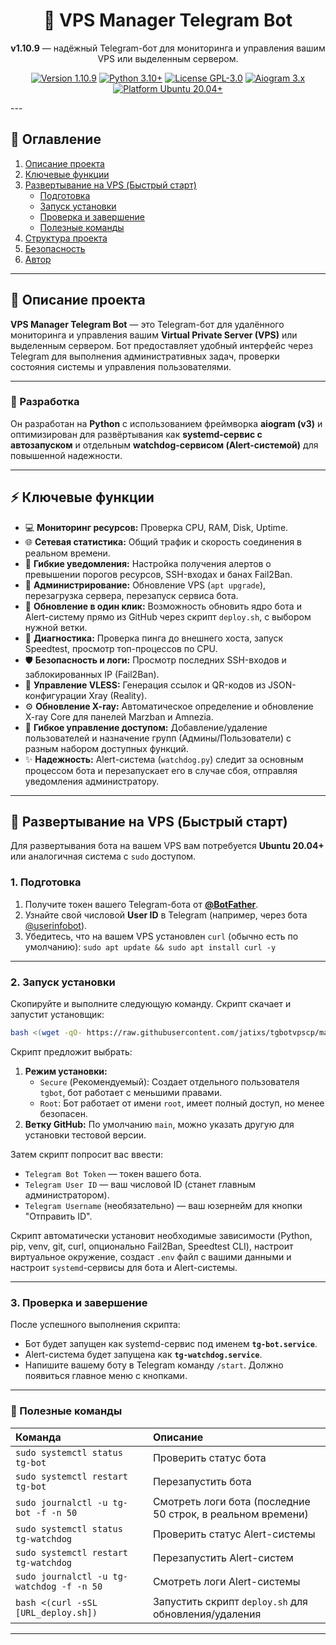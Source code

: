 <h1 align="center">🤖 VPS Manager Telegram Bot</h1>

<p align="center">
  <b>v1.10.9</b> — надёжный Telegram-бот для мониторинга и управления вашим VPS или выделенным сервером.
</p>

<p align="center">
  <a href="https://github.com/jatixs/tgbotvpscp/releases/latest"><img src="https://img.shields.io/badge/version-1.10.9-blue?style=flat-square" alt="Version 1.10.9"/></a>
  <a href="https://www.python.org/"><img src="https://img.shields.io/badge/python-3.10%2B-green?style=flat-square" alt="Python 3.10+"/></a>
  <a href="https://choosealicense.com/licenses/gpl-3.0/"><img src="https://img.shields.io/badge/license-GPL--3.0-lightgrey?style=flat-square" alt="License GPL-3.0"/></a>
  <a href="https://github.com/aiogram/aiogram"><img src="https://img.shields.io/badge/aiogram-3.x-orange?style=flat-square" alt="Aiogram 3.x"/></a>
  <a href="https://releases.ubuntu.com/focal/"><img src="https://img.shields.io/badge/platform-Ubuntu%2020.04%2B-important?style=flat-square" alt="Platform Ubuntu 20.04+"/></a>
</p>
---

## 📘 Оглавление
1. [Описание проекта](#-описание-проекта)
2. [Ключевые функции](#-ключевые-функции)
3. [Развертывание на VPS (Быстрый старт)](#-развертывание-на-vps-быстрый-старт)
   - [Подготовка](#1-подготовка)
   - [Запуск установки](#2-запуск-установки)
   - [Проверка и завершение](#3-проверка-и-завершение)
   - [Полезные команды](#-полезные-команды)
4. [Структура проекта](#️-структура-проекта)
5. [Безопасность](#-безопасность)
6. [Автор](#-автор)

---

## 🧩 Описание проекта

**VPS Manager Telegram Bot** — это Telegram-бот для удалённого мониторинга и управления вашим **Virtual Private Server (VPS)** или выделенным сервером.
Бот предоставляет удобный интерфейс через Telegram для выполнения административных задач, проверки состояния системы и управления пользователями.

---

### 🐍 Разработка

Он разработан на **Python** с использованием фреймворка **aiogram (v3)** и оптимизирован для развёртывания как **systemd-сервис с автозапуском** и отдельным **watchdog-сервисом (Alert-системой)** для повышенной надежности.

---

## ⚡ Ключевые функции

- 💻 **Мониторинг ресурсов:** Проверка CPU, RAM, Disk, Uptime.
- 🌐 **Сетевая статистика:** Общий трафик и скорость соединения в реальном времени.
- 🔔 **Гибкие уведомления:** Настройка получения алертов о превышении порогов ресурсов, SSH-входах и банах Fail2Ban.
- 🧭 **Администрирование:** Обновление VPS (`apt upgrade`), перезагрузка сервера, перезапуск сервиса бота.
- 🚀 **Обновление в один клик:** Возможность обновить ядро бота и Alert-систему прямо из GitHub через скрипт `deploy.sh`, с выбором нужной ветки.
- 🧠 **Диагностика:** Проверка пинга до внешнего хоста, запуск Speedtest, просмотр топ-процессов по CPU.
- 🛡️ **Безопасность и логи:** Просмотр последних SSH-входов и заблокированных IP (Fail2Ban).
- 🔑 **Управление VLESS:** Генерация ссылок и QR-кодов из JSON-конфигурации Xray (Reality).
- ⚙️ **Обновление X-ray:** Автоматическое определение и обновление X-ray Core для панелей Marzban и Amnezia.
- 👥 **Гибкое управление доступом:** Добавление/удаление пользователей и назначение групп (Админы/Пользователи) с разным набором доступных функций.
- ✨ **Надежность:** Alert-система (`watchdog.py`) следит за основным процессом бота и перезапускает его в случае сбоя, отправляя уведомления администратору.

---

## 🚀 Развертывание на VPS (Быстрый старт)

Для развертывания бота на вашем VPS вам потребуется **Ubuntu 20.04+** или аналогичная система с `sudo` доступом.

### 1. Подготовка

1. Получите токен вашего Telegram-бота от **[@BotFather](https://t.me/BotFather)**.
2. Узнайте свой числовой **User ID** в Telegram (например, через бота [@userinfobot](https://t.me/userinfobot)).
3. Убедитесь, что на вашем VPS установлен `curl` (обычно есть по умолчанию): `sudo apt update && sudo apt install curl -y`

---

### 2. Запуск установки

Скопируйте и выполните следующую команду. Скрипт скачает и запустит установщик:

```bash
bash <(wget -qO- https://raw.githubusercontent.com/jatixs/tgbotvpscp/main/deploy.sh)
```

Скрипт предложит выбрать:
1.  **Режим установки:**
    * `Secure` (Рекомендуемый): Создает отдельного пользователя `tgbot`, бот работает с меньшими правами.
    * `Root`: Бот работает от имени `root`, имеет полный доступ, но менее безопасен.
2.  **Ветку GitHub:** По умолчанию `main`, можно указать другую для установки тестовой версии.

Затем скрипт попросит вас ввести:
* `Telegram Bot Token` — токен вашего бота.
* `Telegram User ID` — ваш числовой ID (станет главным администратором).
* `Telegram Username` (необязательно) — ваш юзернейм для кнопки "Отправить ID".

Скрипт автоматически установит необходимые зависимости (Python, pip, venv, git, curl, опционально Fail2Ban, Speedtest CLI), настроит виртуальное окружение, создаст `.env` файл с вашими данными и настроит `systemd`-сервисы для бота и Alert-системы.

---

### 3. Проверка и завершение

После успешного выполнения скрипта:

* Бот будет запущен как systemd-сервис под именем **`tg-bot.service`**.
* Alert-система будет запущена как **`tg-watchdog.service`**.
* Напишите вашему боту в Telegram команду `/start`. Должно появиться главное меню с кнопками.

---

### 🧰 Полезные команды

| Команда                             | Описание                                                |
| :---------------------------------- | :------------------------------------------------------ |
| `sudo systemctl status tg-bot`      | Проверить статус бота                                   |
| `sudo systemctl restart tg-bot`     | Перезапустить бота                                      |
| `sudo journalctl -u tg-bot -f -n 50`  | Смотреть логи бота (последние 50 строк, в реальном времени) |
| `sudo systemctl status tg-watchdog` | Проверить статус Alert-системы                          |
| `sudo systemctl restart tg-watchdog`| Перезапустить Alert-систем                              |
| `sudo journalctl -u tg-watchdog -f -n 50`| Смотреть логи Alert-системы                         |
| `bash <(curl -sSL [URL_deploy.sh])` | Запустить скрипт `deploy.sh` для обновления/удаления |

---